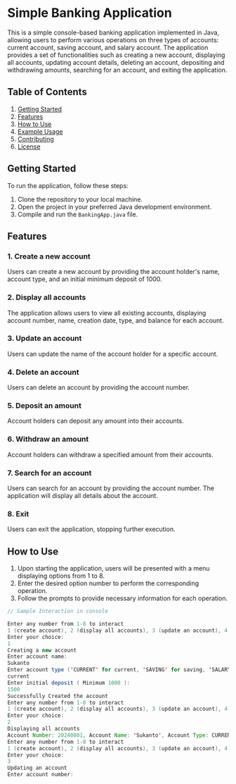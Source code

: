 # Simple Banking Application

This is a simple console-based banking application implemented in Java, allowing users to perform various operations on three types of accounts: current account, saving account, and salary account. The application provides a set of functionalities such as creating a new account, displaying all accounts, updating account details, deleting an account, depositing and withdrawing amounts, searching for an account, and exiting the application.

## Table of Contents

1. [Getting Started](#getting-started)
2. [Features](#features)
3. [How to Use](#how-to-use)
4. [Example Usage](#example-usage)
5. [Contributing](#contributing)
6. [License](#license)

## Getting Started

To run the application, follow these steps:

1. Clone the repository to your local machine.
2. Open the project in your preferred Java development environment.
3. Compile and run the `BankingApp.java` file.

## Features

### 1. Create a new account

Users can create a new account by providing the account holder's name, account type, and an initial minimum deposit of 1000.

### 2. Display all accounts

The application allows users to view all existing accounts, displaying account number, name, creation date, type, and balance for each account.

### 3. Update an account

Users can update the name of the account holder for a specific account.

### 4. Delete an account

Users can delete an account by providing the account number.

### 5. Deposit an amount

Account holders can deposit any amount into their accounts.

### 6. Withdraw an amount

Account holders can withdraw a specified amount from their accounts.

### 7. Search for an account

Users can search for an account by providing the account number. The application will display all details about the account.

### 8. Exit

Users can exit the application, stopping further execution.

## How to Use

1. Upon starting the application, users will be presented with a menu displaying options from 1 to 8.
2. Enter the desired option number to perform the corresponding operation.
3. Follow the prompts to provide necessary information for each operation.

```java
// Sample Interaction in console

Enter any number from 1-8 to interact
1 (create account), 2 (display all accounts), 3 (update an account), 4 (delete an account), 5 (deposit), 6 (withdraw), 7 (searching an account, 8 (Exit)
Enter your choice: 
1
Creating a new account
Enter account name: 
Sukanto
Enter account type ('CURRENT' for current, 'SAVING' for saving, 'SALARY' for salary without quotation): 
current
Enter initial deposit ( Minimum 1000 ): 
1500
Successfully Created the account
Enter any number from 1-8 to interact
1 (create account), 2 (display all accounts), 3 (update an account), 4 (delete an account), 5 (deposit), 6 (withdraw), 7 (searching an account, 8 (Exit)
Enter your choice: 
2
Displaying all accounts
Account Number: 20240001, Account Name: 'Sukanto', Account Type: CURRENT, Balance: 1500.0, Created at: 2024-01-31
Enter any number from 1-8 to interact
1 (create account), 2 (display all accounts), 3 (update an account), 4 (delete an account), 5 (deposit), 6 (withdraw), 7 (searching an account, 8 (Exit)
Enter your choice: 
3
Updating an account
Enter account number: 

